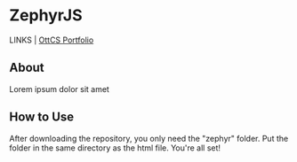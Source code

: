 <h1>ZephyrJS</h1>
<p>LINKS | <a href="https://ottcs.netlify.app">OttCS Portfolio</a></p>
<h2>About</h2>
<p>Lorem ipsum dolor sit amet</p>
<h2>How to Use</h2>
<p>After downloading the repository, you only need the "zephyr" folder. Put the folder in the same directory as the html file. You're all set!</p>